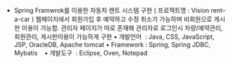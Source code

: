 - Spring Framwrok를 이용한 자동차 렌트 시스템 구현 ( 프로젝트명 : Vision rent–a-car )
웹페이지에서 회원가입 후 예약하고 수정 취소가 가능하며 비회원으로 게시판 이용이 가능함. 관리자 페이지가 따로 존재해 관리자로 로그인시 차량/예약관리, 회원관리, 게시판이용이 가능하게 구현
• 개발언어  : Java, CSS, JavaScript, JSP, OracleDB, Apache tomcat
• Framework : Spring, Spring JDBC, Mybatis   
• 개발도구  : Eclipse, Oven, Notepad
